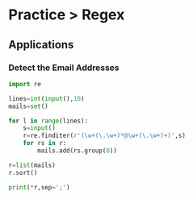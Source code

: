 # Practice > Regex
## Applications
### Detect the Email Addresses
```py
import re

lines=int(input(),10)
mails=set()

for l in range(lines):
    s=input()
    r=re.finditer(r'(\w+(\.\w+)*@\w+(\.\w+)+)',s)
    for rs in r:
        mails.add(rs.group(0))

r=list(mails)
r.sort()

print(*r,sep=';')
```
